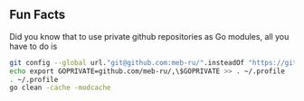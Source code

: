 ## Fun Facts

Did you know that to use private github repositories as Go modules, all you have to do is
```sh
git config --global url."git@github.com:meb-ru/".insteadOf "https://github.com/meb-ru/"
echo export GOPRIVATE=github.com/meb-ru/,\$GOPRIVATE >> . ~/.profile
. ~/.profile
go clean -cache -modcache
```